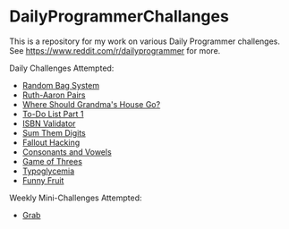 # DailyProgrammerChallanges
This is a repository for my work on various Daily Programmer challenges. See https://www.reddit.com/r/dailyprogrammer for more.

Daily Challenges Attempted: 

 - [Random Bag System](https://www.reddit.com/r/dailyprogrammer/comments/3ofsyb/20151012_challenge_236_easy_random_bag_system/)
 - [Ruth-Aaron Pairs](https://www.reddit.com/r/dailyprogrammer/comments/3nkanm/20151005_challenge_235_easy_ruthaaron_pairs/)
 - [Where Should Grandma's House Go?](https://www.reddit.com/r/dailyprogrammer/comments/3l61vx/20150916_challenge_232_intermediate_where_should/)
 - [To-Do List Part 1](https://www.reddit.com/r/dailyprogrammer/comments/39ws1x/20150615_challenge_218_easy_todo_list_part_1/)
 - [ISBN Validator](https://www.reddit.com/r/dailyprogrammer/comments/2s7ezp/20150112_challenge_197_easy_isbn_validator/)
 - [Sum Them Digits](https://www.reddit.com/r/dailyprogrammer/comments/1berjh/040113_challenge_122_easy_sum_them_digits/)
 - [Fallout Hacking](https://www.reddit.com/r/dailyprogrammer/comments/3qjnil/20151028_challenge_238_intermediate_fallout/)
 - [Consonants and Vowels](https://www.reddit.com/r/dailyprogrammer/comments/3q9vpn/20151026_challenge_238_easy_consonants_and_vowels/)
 - [Game of Threes](https://www.reddit.com/r/dailyprogrammer/comments/3r7wxz/20151102_challenge_239_easy_a_game_of_threes/)
 - [Typoglycemia](https://www.reddit.com/r/dailyprogrammer/comments/3s4nyq/20151109_challenge_240_easy_typoglycemia/)
 - [Funny Fruit](https://www.reddit.com/r/dailyprogrammer/comments/3twuwf/20151123_challenge_242_easy_funny_plant/)
 
Weekly Mini-Challenges Attempted:
 - [Grab](https://www.reddit.com/r/dailyprogrammer/comments/3o4tpz/weekly_24_mini_challenges/cvu1763)